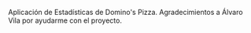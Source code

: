 Aplicación de Estadísticas de Domino's Pizza.
Agradecimientos a Álvaro Vila por ayudarme con el proyecto.
